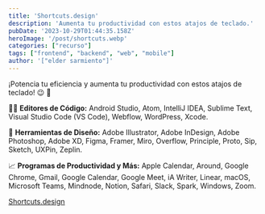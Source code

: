 ```yaml
---
title: 'Shortcuts.design'
description: 'Aumenta tu productividad con estos atajos de teclado.'
pubDate: '2023-10-29T01:44:35.158Z'
heroImage: '/post/shortcuts.webp'
categories: ["recurso"]
tags: ["frontend", "backend", "web", "mobile"]
author: '["elder sarmiento"]'
---
```


¡Potencia tu eficiencia y aumenta tu productividad con estos atajos de teclado! 😉 🤝

👩‍💻 __Editores de Código:__
Android Studio, Atom, IntelliJ IDEA, Sublime Text, Visual Studio Code (VS Code), Webflow, WordPress, Xcode.

🎨 __Herramientas de Diseño:__
Adobe Illustrator, Adobe InDesign, Adobe Photoshop, Adobe XD, Figma, Framer, Miro, Overflow, Principle, Proto, Sip, Sketch, UXPin, Zeplin.

📈 __Programas de Productividad y Más:__
Apple Calendar, Around, Google Chrome, Gmail, Google Calendar, Google Meet, iA Writer, Linear, macOS, Microsoft Teams, Mindnode, Notion, Safari, Slack, Spark, Windows, Zoom.

<a href="https://shortcuts.design/" target="_blank">Shortcuts.design</a>

